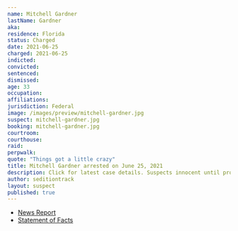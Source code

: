 ```yaml
---
name: Mitchell Gardner
lastName: Gardner
aka:
residence: Florida
status: Charged
date: 2021-06-25
charged: 2021-06-25
indicted:
convicted:
sentenced:
dismissed:
age: 33
occupation:
affiliations:
jurisdiction: Federal
image: /images/preview/mitchell-gardner.jpg
suspect: mitchell-gardner.jpg
booking: mitchell-gardner.jpg
courtroom:
courthouse:
raid:
perpwalk:
quote: "Things got a little crazy"
title: Mitchell Gardner arrested on June 25, 2021
description: Click for latest case details. Suspects innocent until proven guilty.
author: seditiontrack
layout: suspect
published: true
---
```


- [News Report](https://www.tampabay.com/news/hillsborough/2021/06/28/hillsborough-mans-arrest-makes-500-charged-in-capitol-riot/)
- [Statement of Facts](https://www.justice.gov/usao-dc/case-multi-defendant/file/1407206/download)
